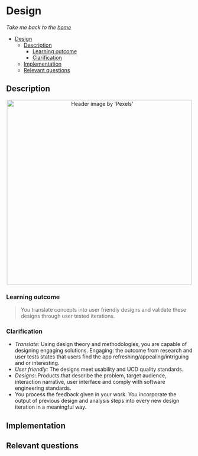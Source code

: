 # Design

_Take me back to the [home](../../README.md)_

- [Design](#design)
  - [Description](#description)
    - [Learning outcome](#learning-outcome)
    - [Clarification](#clarification)
  - [Implementation](#implementation)
  - [Relevant questions](#relevant-questions)

## Description

<p align="center">
  <img src=https://cdn.dribbble.com/users/729829/screenshots/3088470/galshir-pen-tool-creation.gif alt="Header image by 'Pexels'" width=500 height=500>
</p>

### Learning outcome

> You translate concepts into user friendly designs and validate these designs through user tested iterations.

### Clarification

- _Translate:_ Using design theory and methodologies, you are capable of designing engaging solutions. Engaging: the outcome from research and user tests states that users find the app refreshing/appealing/intriguing and or interesting.
- _User friendly:_ The designs meet usability and UCD quality standards.
- _Designs:_ Products that describe the problem, target audience, interaction narrative, user interface and comply with software engineering standards.
- You process the feedback given in your work. You incorporate the output of previous design and analysis steps into every new design iteration in a meaningful way.

## Implementation

## Relevant questions
